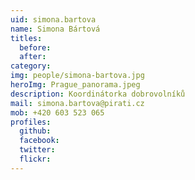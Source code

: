 ```yaml
---
uid: simona.bartova
name: Simona Bártová 
titles:
  before: 
  after:
category: 
img: people/simona-bartova.jpg
heroImg: Prague_panorama.jpeg
description: Koordinátorka dobrovolníků
mail: simona.bartova@pirati.cz
mob: +420 603 523 065
profiles:
  github:       
  facebook: 
  twitter: 		  
  flickr:		  
---
```


